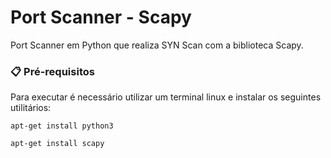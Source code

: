 # Port Scanner - Scapy

Port Scanner em Python que realiza SYN Scan com a biblioteca Scapy.

### 📋 Pré-requisitos

Para executar é necessário utilizar um terminal linux e instalar os seguintes utilitários:
```
apt-get install python3
```
```
apt-get install scapy
```
